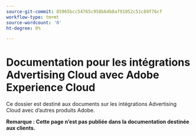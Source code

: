 ```yaml
---
source-git-commit: 85965bcc54765c958b64b8af91052c51c89f76cf
workflow-type: tm+mt
source-wordcount: '0'
ht-degree: 0%

---
```

# Documentation pour les intégrations Advertising Cloud avec Adobe Experience Cloud

Ce dossier est destiné aux documents sur les intégrations Advertising Cloud avec d’autres produits Adobe.

**Remarque : Cette page n’est pas publiée dans la documentation destinée aux clients.**
